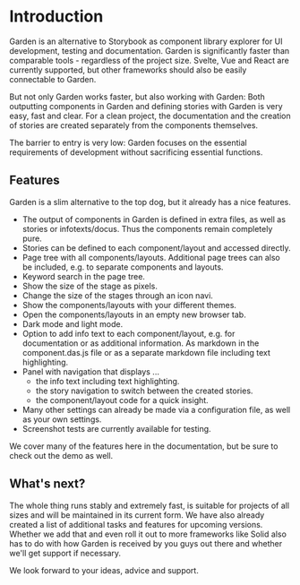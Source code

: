 # Introduction

Garden is an alternative to Storybook as component library explorer for UI development, testing and documentation. Garden is significantly faster than comparable tools - regardless of the project size. Svelte, Vue and React are currently supported, but other frameworks should also be easily connectable to Garden.

But not only Garden works faster, but also working with Garden: Both outputting components in Garden and defining stories with Garden is very easy, fast and clear. For a clean project, the documentation and the creation of stories are created separately from the components themselves.

The barrier to entry is very low: Garden focuses on the essential requirements of development without sacrificing essential functions.

## Features

Garden is a slim alternative to the top dog, but it already has a nice features.

* The output of components in Garden is defined in extra files, as well as stories or infotexts/docus. Thus the components remain completely pure.
* Stories can be defined to each component/layout and accessed directly.
* Page tree with all components/layouts. Additional page trees can also be included, e.g. to separate components and layouts.
* Keyword search in the page tree.
* Show the size of the stage as pixels.
* Change the size of the stages through an icon navi.
* Show the components/layouts with your different themes.
* Open the components/layouts in an empty new browser tab.
* Dark mode and light mode.
* Option to add info text to each component/layout, e.g. for documentation or as additional information. As markdown in the component.das.js file or as a separate markdown file including text highlighting.
* Panel with navigation that displays ...
  * the info text including text highlighting.
  * the story navigation to switch between the created stories.
  * the component/layout code for a quick insight.
* Many other settings can already be made via a configuration file, as well as your own settings.
* Screenshot tests are currently available for testing.

We cover many of the features here in the documentation, but be sure to check out the demo as well.

## What's next?

The whole thing runs stably and extremely fast, is suitable for projects of all sizes and will be maintained in its current form. We have also already created a list of additional tasks and features for upcoming versions. Whether we add that and even roll it out to more frameworks like Solid also has to do with how Garden is received by you guys out there and whether we'll get support if necessary.

We look forward to your ideas, advice and support.
